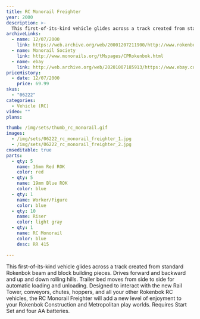 ```yaml
---
title: RC Monorail Freighter
year: 2000
description: >-
  This first-of-its-kind vehicle glides across a track created from standard Rokenbok beam and block building pieces. Drives forward and backward and up and down rolling hills. Trailer bed moves from side to side for automatic loading and unloading.
archiveLinks:
  - name: 12/07/2000
    link: https://web.archive.org/web/20001207211900/http://www.rokenbok.com/catalog/pd_rcv_monorail.html
  - name: Monorail Society
    link: http://www.monorails.org/tMspages/CPRokenbok.html
  - name: ebay
    link: http://web.archive.org/web/20201007185913/https://www.ebay.com/c/1109913674
priceHistory:
  - date: 12/07/2000
    price: 69.99
skus:
  - "06222"
categories:
  - Vehicle (RC)
video: ""
plans:

thumb: /img/sets/thumb_rc_monorail.gif
images:
  - /img/sets/06222_rc_monorail_freighter_1.jpg
  - /img/sets/06222_rc_monorail_freighter_2.jpg
cmseditable: true
parts:
  - qty: 5
    name: 16mm Red ROK
    color: red
  - qty: 5
    name: 19mm Blue ROK
    color: blue
  - qty: 1
    name: Worker/Figure
    color: blue
  - qty: 10
    name: Riser
    color: light gray
  - qty: 1
    name: RC Monorail
    color: blue
    desc: RR 415

---
```

This first-of-its-kind vehicle glides across a track created from standard Rokenbok beam and block building pieces. Drives forward and backward and up and down rolling hills. Trailer bed moves from side to side for automatic loading and unloading. Designed to interact with the new Rail Tower, conveyors, chutes, hoppers, and all your other Rokenbok RC vehicles, the RC Monorail Freighter will add a new level of enjoyment to your Rokenbok Construction and Metropolitan play worlds. Requires Start Set and four AA batteries.
